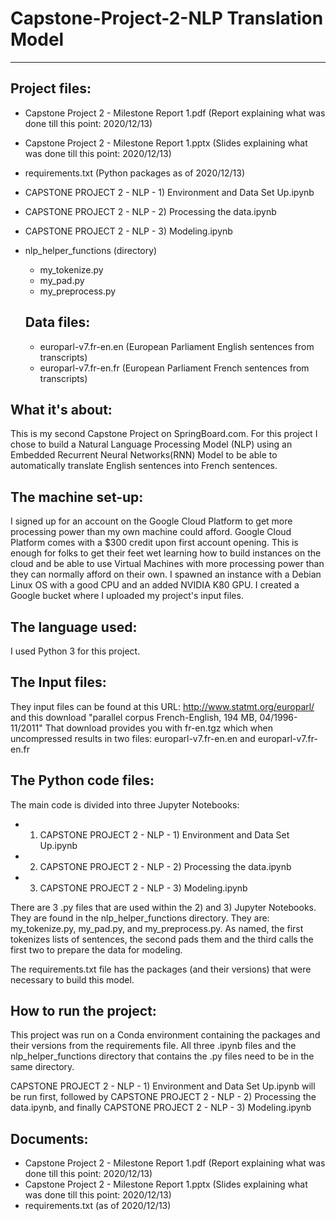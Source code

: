 # Capstone-Project-2-NLP Translation Model
------------------------------------------

Project files:
-------------
* Capstone Project 2 - Milestone Report 1.pdf (Report explaining what was done till this point: 2020/12/13)
* Capstone Project 2 - Milestone Report 1.pptx (Slides explaining what was done till this point: 2020/12/13)
* requirements.txt (Python packages as of 2020/12/13)
* CAPSTONE PROJECT 2 - NLP - 1) Environment and Data Set Up.ipynb
* CAPSTONE PROJECT 2 - NLP - 2) Processing the data.ipynb
* CAPSTONE PROJECT 2 - NLP - 3) Modeling.ipynb
* nlp_helper_functions (directory)
  * my_tokenize.py
  * my_pad.py
  * my_preprocess.py
  
  Data files:
  ----------
  * europarl-v7.fr-en.en (European Parliament English sentences from transcripts)
  * europarl-v7.fr-en.fr (European Parliament French sentences from transcripts)

What it's about:
---------------
This is my second Capstone Project on SpringBoard.com. For this project I chose to build a Natural Language Processing Model (NLP) using an Embedded Recurrent Neural Networks(RNN) Model to be able to automatically translate English sentences into French sentences.


The machine set-up:
------------------
I signed up for an account on the Google Cloud Platform to get more processing power than my own machine could afford. Google Cloud Platform comes with a $300 credit upon first account opening. This is enough for folks to get their feet wet learning how to build instances on the cloud and be able to use Virtual Machines with more processing power than they can normally afford on their own. I spawned an instance with a Debian Linux OS with a good CPU and an added NVIDIA K80 GPU. I created a Google bucket where I uploaded my project's input files.


The language used:
-----------------
I used Python 3 for this project.


The Input files:
---------------
They input files can be found at this URL: http://www.statmt.org/europarl/ and this download "parallel corpus French-English, 194 MB, 04/1996-11/2011"
That download provides you with fr-en.tgz which when uncompressed results in two files: europarl-v7.fr-en.en and europarl-v7.fr-en.fr


The Python code files:
---------------------
The main code is divided into three Jupyter Notebooks: 
* 1) CAPSTONE PROJECT 2 - NLP - 1) Environment and Data Set Up.ipynb
* 2) CAPSTONE PROJECT 2 - NLP - 2) Processing the data.ipynb
* 3) CAPSTONE PROJECT 2 - NLP - 3) Modeling.ipynb
 
There are 3 .py files that are used within the 2) and 3) Jupyter Notebooks. They are found in the nlp_helper_functions directory. They are: my_tokenize.py, my_pad.py, and my_preprocess.py. As named, the first tokenizes lists of sentences, the second pads them and the third calls the first two to prepare the data for modeling.

The requirements.txt file has the packages (and their versions) that were necessary to build this model.


How to run the project:
----------------------
This project was run on a Conda environment containing the packages and their versions from the requirements file. All three .ipynb files and the nlp_helper_functions directory that contains the .py files need to be in the same directory.

CAPSTONE PROJECT 2 - NLP - 1) Environment and Data Set Up.ipynb will be run first, followed by CAPSTONE PROJECT 2 - NLP - 2) Processing the data.ipynb, and finally CAPSTONE PROJECT 2 - NLP - 3) Modeling.ipynb

Documents:
---------
* Capstone Project 2 - Milestone Report 1.pdf (Report explaining what was done till this point: 2020/12/13)
* Capstone Project 2 - Milestone Report 1.pptx (Slides explaining what was done till this point: 2020/12/13)
* requirements.txt (as of 2020/12/13)
